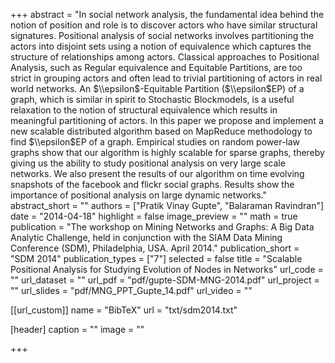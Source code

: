 +++
abstract = "In social network analysis, the fundamental idea behind the notion of position and role is to discover actors who have similar structural signatures. Positional analysis of social networks involves partitioning the actors into disjoint sets using a notion of equivalence which captures the structure of relationships among actors. Classical approaches to Positional Analysis, such as Regular equivalence and Equitable Partitions, are too strict in grouping actors and often lead to trivial partitioning of actors in real world networks. An $\\epsilon$-Equitable Partition ($\\epsilon$EP) of a graph, which is similar in spirit to Stochastic Blockmodels, is a useful relaxation to the notion of structural equivalence which results in meaningful partitioning of actors. In this paper we propose and implement a new scalable distributed algorithm based on MapReduce methodology to find $\\epsilon$EP of a graph. Empirical studies on random power-law graphs show that our algorithm is highly scalable for sparse graphs, thereby giving us the ability to study positional analysis on very large scale networks. We also present the results of our algorithm on time evolving snapshots of the facebook and flickr social graphs. Results show the importance of positional analysis on large dynamic networks."
abstract_short = ""
authors = ["Pratik Vinay Gupte", "Balaraman Ravindran"]
date = "2014-04-18"
highlight = false
image_preview = ""
math = true
publication = "The workshop on Mining Networks and Graphs: A Big Data Analytic Challenge, held in conjunction with the SIAM Data Mining Conference (SDM), Philadelphia, USA. April 2014."
publication_short = "SDM 2014"
publication_types = ["7"]
selected = false
title = "Scalable Positional Analysis for Studying Evolution of Nodes in Networks"
url_code = ""
url_dataset = ""
url_pdf = "pdf/gupte-SDM-MNG-2014.pdf"
url_project = ""
url_slides = "pdf/MNG_PPT_Gupte_14.pdf"
url_video = ""

[[url_custom]]
    name = "BibTeX"
    url = "txt/sdm2014.txt"

[header]
  caption = ""
  image = ""

+++

